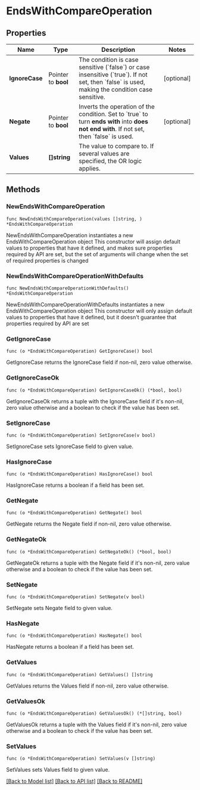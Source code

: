 # EndsWithCompareOperation

## Properties

Name | Type | Description | Notes
------------ | ------------- | ------------- | -------------
**IgnoreCase** | Pointer to **bool** | The condition is case sensitive (&#x60;false&#x60;) or case insensitive (&#x60;true&#x60;).   If not set, then &#x60;false&#x60; is used, making the condition case sensitive. | [optional] 
**Negate** | Pointer to **bool** | Inverts the operation of the condition. Set to &#x60;true&#x60; to turn **ends with** into **does not end with**.    If not set, then &#x60;false&#x60; is used. | [optional] 
**Values** | **[]string** | The value to compare to.   If several values are specified, the OR logic applies. | 

## Methods

### NewEndsWithCompareOperation

`func NewEndsWithCompareOperation(values []string, ) *EndsWithCompareOperation`

NewEndsWithCompareOperation instantiates a new EndsWithCompareOperation object
This constructor will assign default values to properties that have it defined,
and makes sure properties required by API are set, but the set of arguments
will change when the set of required properties is changed

### NewEndsWithCompareOperationWithDefaults

`func NewEndsWithCompareOperationWithDefaults() *EndsWithCompareOperation`

NewEndsWithCompareOperationWithDefaults instantiates a new EndsWithCompareOperation object
This constructor will only assign default values to properties that have it defined,
but it doesn't guarantee that properties required by API are set

### GetIgnoreCase

`func (o *EndsWithCompareOperation) GetIgnoreCase() bool`

GetIgnoreCase returns the IgnoreCase field if non-nil, zero value otherwise.

### GetIgnoreCaseOk

`func (o *EndsWithCompareOperation) GetIgnoreCaseOk() (*bool, bool)`

GetIgnoreCaseOk returns a tuple with the IgnoreCase field if it's non-nil, zero value otherwise
and a boolean to check if the value has been set.

### SetIgnoreCase

`func (o *EndsWithCompareOperation) SetIgnoreCase(v bool)`

SetIgnoreCase sets IgnoreCase field to given value.

### HasIgnoreCase

`func (o *EndsWithCompareOperation) HasIgnoreCase() bool`

HasIgnoreCase returns a boolean if a field has been set.

### GetNegate

`func (o *EndsWithCompareOperation) GetNegate() bool`

GetNegate returns the Negate field if non-nil, zero value otherwise.

### GetNegateOk

`func (o *EndsWithCompareOperation) GetNegateOk() (*bool, bool)`

GetNegateOk returns a tuple with the Negate field if it's non-nil, zero value otherwise
and a boolean to check if the value has been set.

### SetNegate

`func (o *EndsWithCompareOperation) SetNegate(v bool)`

SetNegate sets Negate field to given value.

### HasNegate

`func (o *EndsWithCompareOperation) HasNegate() bool`

HasNegate returns a boolean if a field has been set.

### GetValues

`func (o *EndsWithCompareOperation) GetValues() []string`

GetValues returns the Values field if non-nil, zero value otherwise.

### GetValuesOk

`func (o *EndsWithCompareOperation) GetValuesOk() (*[]string, bool)`

GetValuesOk returns a tuple with the Values field if it's non-nil, zero value otherwise
and a boolean to check if the value has been set.

### SetValues

`func (o *EndsWithCompareOperation) SetValues(v []string)`

SetValues sets Values field to given value.



[[Back to Model list]](../README.md#documentation-for-models) [[Back to API list]](../README.md#documentation-for-api-endpoints) [[Back to README]](../README.md)


